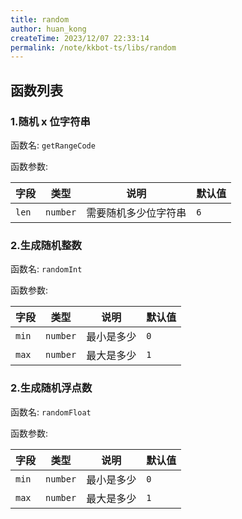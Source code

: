 ```yaml
---
title: random
author: huan_kong
createTime: 2023/12/07 22:33:14
permalink: /note/kkbot-ts/libs/random
---
```


## 函数列表

### 1.随机 x 位字符串

函数名: `getRangeCode`

函数参数: 

| 字段  | 类型     | 说明                 | 默认值 |
| ----- | -------- | -------------------- | ------ |
| `len` | `number` | 需要随机多少位字符串 | `6`    |

### 2.生成随机整数

函数名: `randomInt`

函数参数: 

| 字段  | 类型     | 说明       | 默认值 |
| ----- | -------- | ---------- | ------ |
| `min` | `number` | 最小是多少 | `0`    |
| `max` | `number` | 最大是多少 | `1`    |

### 2.生成随机浮点数

函数名: `randomFloat`

函数参数: 

| 字段  | 类型     | 说明       | 默认值 |
| ----- | -------- | ---------- | ------ |
| `min` | `number` | 最小是多少 | `0`    |
| `max` | `number` | 最大是多少 | `1`    |
